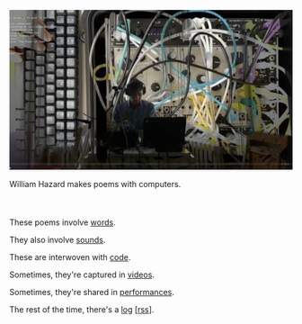 [![](header.jpeg)](./)

William Hazard makes poems with computers.
<br><br><br><br>
These poems involve [words](words).

They also involve [sounds](sounds).

These are interwoven with [code](code).

Sometimes, they're captured in [videos](videos).

Sometimes, they're shared in [performances](performances).

The rest of the time, there's a [log](log) [[rss](log/rss.xml)].
